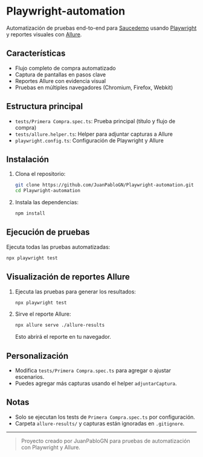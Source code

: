 # Playwright-automation

Automatización de pruebas end-to-end para [Saucedemo](https://www.saucedemo.com/) usando [Playwright](https://playwright.dev/) y reportes visuales con [Allure](https://docs.qameta.io/allure/).

## Características
- Flujo completo de compra automatizado
- Captura de pantallas en pasos clave
- Reportes Allure con evidencia visual
- Pruebas en múltiples navegadores (Chromium, Firefox, Webkit)

## Estructura principal
- `tests/Primera Compra.spec.ts`: Prueba principal (título y flujo de compra)
- `tests/allure.helper.ts`: Helper para adjuntar capturas a Allure
- `playwright.config.ts`: Configuración de Playwright y Allure

## Instalación
1. Clona el repositorio:
   ```bash
   git clone https://github.com/JuanPabloGN/Playwright-automation.git
   cd Playwright-automation
   ```
2. Instala las dependencias:
   ```bash
   npm install
   ```

## Ejecución de pruebas
Ejecuta todas las pruebas automatizadas:
```bash
npx playwright test
```

## Visualización de reportes Allure
1. Ejecuta las pruebas para generar los resultados:
   ```bash
   npx playwright test
   ```
2. Sirve el reporte Allure:
   ```bash
   npx allure serve ./allure-results
   ```
   Esto abrirá el reporte en tu navegador.

## Personalización
- Modifica `tests/Primera Compra.spec.ts` para agregar o ajustar escenarios.
- Puedes agregar más capturas usando el helper `adjuntarCaptura`.

## Notas
- Solo se ejecutan los tests de `Primera Compra.spec.ts` por configuración.
- Carpeta `allure-results/` y capturas están ignoradas en `.gitignore`.

---

> Proyecto creado por JuanPabloGN para pruebas de automatización con Playwright y Allure.